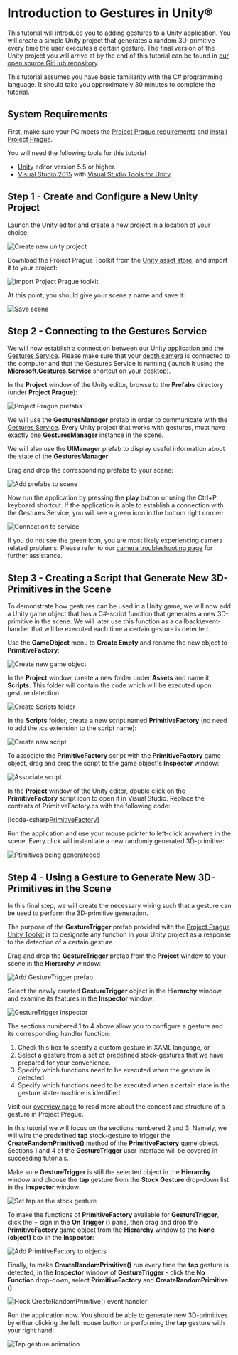 # Introduction to Gestures in Unity®

This tutorial will introduce you to adding gestures to a Unity application. You will create a simple Unity project that generates a random 3D-primitive every time the user executes a certain gesture. The final version of the Unity project you will arrive at by the end of this tutorial can be found in [our open source GitHub repository](https://github.com/Microsoft/Gestures-Samples).

This tutorial assumes you have basic familiarity with the C# programming language. It should take you approximately 30 minutes to complete the tutorial.

## System Requirements

First, make sure your PC meets the [Project Prague requirements](index.md#hardware-and-software-requirements) and [install Project Prague](index.md#setting-up-project-prague-on-your-machine).

You will need the following tools for this tutorial

- [Unity](https://unity3d.com/get-unity/download) editor version 5.5 or higher.
- [Visual Studio 2015](https://www.visualstudio.com/vs/older-downloads/) with [Visual Studio Tools for Unity](https://www.visualstudio.com/vs/unity-tools/).

## Step 1 - Create and Configure a New Unity Project

Launch the Unity editor and create a new project in a location of your choice:

![Create new unity project](Images\UnityCreateNewProject.png)

Download the Project Prague Toolkit from the [Unity asset store](https://www.assetstore.unity3d.com/en/), and import it to your project:

![Import Project Prague toolkit](Images\UnityImportPackage.png)

At this point, you should give your scene a name and save it:

![Save scene](Images\UnitySaveScene.png)

## Step 2 - Connecting to the Gestures Service

We will now establish a connection between our Unity application and the [Gestures Service](getting-started-gestures-service.md). Please make sure that your [depth camera](index.md#supported-depth-cameras) is connected to the computer and that the Gestures Service is running (launch it using the **Microsoft.Gestures.Service** shortcut on your desktop).

In the **Project** window of the Unity editor, browse to the **Prefabs** directory (under **Project Prague**):

![Project Prague prefabs](Images\UnityProjectPraguePrefabs.png)

We will use the **GesturesManager** prefab in order to communicate with the [Gestures Service](getting-started-gestures-service.md). Every Unity project that works with gestures, must have exactly one **GesturesManager** instance in the scene.

We will also use the **UIManager** prefab to display useful information about the state of the **GesturesManager**.

Drag and drop the corresponding prefabs to your scene:

![Add prefabs to scene](Images\UnityAddPrefabs.png)

Now run the application by pressing the **play** button or using the Ctrl+P keyboard shortcut. If the application is able to establish a connection with the Gestures Service, you will see a green icon in the bottom right corner:

![Connection to service](Images\UnityConnectionToService.png)

If you do not see the green icon, you are most likely experiencing camera related problems. Please refer to our [camera troubleshooting page](troubleshooting-camera.md) for further assistance.

## Step 3 - Creating a Script that Generate New 3D-Primitives in the Scene

To demonstrate how gestures can be used in a Unity game, we will now add a Unity game object that has a C#-script function that generates a new 3D-primitive in the scene. We will later use this function as a callback\event-handler that will be executed each time a certain gesture is detected.

Use the **GameObject** menu to  **Create Empty** and rename the new object to **PrimitiveFactory**:

![Create new game object](Images\UnityCreateGameObject.png)

 In the **Project** window, create a new folder under **Assets** and name it **Scripts**. This folder will contain the code which will be executed upon gesture detection.

![Create Scripts folder](Images\UnityCreateNewFolder.png)

In the **Scripts** folder, create a new script named **PrimitiveFactory** (no need to add the .cs extension to the script name):

![Create new script](Images\UnityCreateScript.png)

To associate the **PrimitiveFactory** script with the **PrimitiveFactory** game object, drag and drop the script to the game object's **Inspector** window:

![Associate script](Images\UnityAssociateScript.png)

In the **Project** window of the Unity editor, double click on the **PrimitiveFactory** script icon to open it in Visual Studio. Replace the contents of PrimitiveFactory.cs with the following code:

[!code-csharp[PrimitiveFactory](CodeSnippets\PrimitiveFactory.cs)]

Run the application and use your mouse pointer to left-click anywhere in the scene. Every click will instantiate a new randomly generated 3D-primitive:

![Ptimitives being generateded](Images\UnityObjectSpawn.png)

## Step 4 - Using a Gesture to Generate New 3D-Primitives in the Scene

In this final step, we will create the necessary wiring such that a gesture can be used to perform the 3D-primitive generation.

The purpose of the **GestureTrigger** prefab provided with the [Project Prague Unity Toolkit](https://www.assetstore.unity3d.com/en/) is to designate any function in your Unity project as a response to the detection of a certain gesture.

Drag and drop the **GestureTrigger** prefab from the **Project** window to your scene in the **Hierarchy** window:

![Add GestureTrigger prefab](Images\UnityAddGestureTriggerPrefab.png)

Select the newly created **GestureTrigger** object in the **Hierarchy** window and examine its features in the **Inspector** window:

![GestureTrigger inspector](Images\UnityGestureTriggerInspector.png)

The sections numbered 1 to 4 above allow you to configure a gesture and its corresponding handler function:

1. Check this box to specify a custom gesture in XAML language, or
1. Select a gesture from a set of predefined stock-gestures that we have prepared for your convenience.
1. Specify which functions need to be executed when the gesture is detected.
1. Specify which functions need to be executed when a certain state in the gesture state-machine is identified.

Visit our [overview page](index.md#gesture) to read more about the concept and structure of a gesture in Project Prague.

In this tutorial we will focus on the sections numbered 2 and 3. Namely, we will wire the predefined **tap** stock-gesture to trigger the **CreateRandomPrimitive()** method of the **PrimitiveFactory** game object. Sections 1 and 4 of the **GestureTrigger** user interface will be covered in succeeding tutorials.

Make sure **GestureTrigger** is still the selected object in the **Hierarchy** window and choose the **tap** gesture from the **Stock Gesture** drop-down list in the **Inspector** window:

![Set tap as the stock gesture](Images\UnityGestureTriggerTap.png)

To make the functions of **PrimitiveFactory** available for **GestureTrigger**, click the **+** sign in the **On Trigger ()** pane, then drag and drop the **PrimitiveFactory** game object from the **Hierarchy** window to the **None (object)** box in the **Inspector**:

![Add PrimitiveFactory to objects](Images\UnityAddingEventHandler.png)

Finally, to make **CreateRandomPrimitive()** run every time the **tap** gesture is detected, in the **Inspector** window of **GestureTrigger** - click the **No Function** drop-down, select **PrimitiveFactory** and **CreateRandomPrimitive ()**:

![Hook CreateRandomPrimitive() event handler](Images\UnityHookingEventHandler.png)

Run the application now. You should be able to generate new 3D-primitives by either clicking the left mouse button or performing the **tap** gesture with your right hand:

![Tap gesture animation](Images\UnityTapGesture.gif)